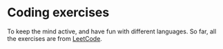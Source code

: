 # Coding exercises

To keep the mind active, and have fun with different languages. So far, all the exercises are from [LeetCode](https://leetcode.com).
